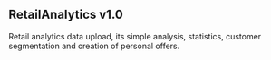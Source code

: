 ## RetailAnalytics v1.0
Retail analytics data upload, its simple analysis, statistics, customer segmentation and creation of personal offers.
